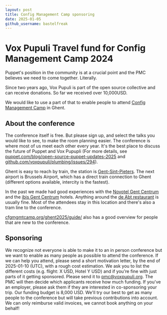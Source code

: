 ```yaml
---
layout: post
title: Config Management Camp sponsoring
date: 2025-01-05
github_username: bastelfreak
---
```


# Vox Pupuli Travel fund for Config Management Camp 2024

Puppet's position in the community is at a crucial point and the PMC believes we need to come together. Literally.

Since two years ago, Vox Pupuli is part of the open source collective and can receive donations.
So far we received over 10,000USD.

We would like to use a part of that to enable people to attend [Config Management Camp](https://cfgmgmtcamp.org/ghent2025/) in Ghent.

## About the conference

The conference itself is free.
But please sign up, and select the talks you would like to see, to make the room planning easier.
The conference is where most of us meet each other every year.
It's the best place to discuss the future of Puppet and Vox Pupupli (For more details, see [puppet.com/blog/open-source-puppet-updates-2025](https://www.puppet.com/blog/open-source-puppet-updates-2025) and [github.com/voxpupuli/plumbing/issues/294](https://github.com/voxpupuli/plumbing/issues/294)).

Ghent is easy to reach by train, the station is [Gent-Sint-Pieters](https://maps.app.goo.gl/rsatG69CJ5Sy6Lyp7).
The next airport is Brussels Airport, which has a direct train connection to Ghent (different options available, intercity is the fastest).

In the past we made had good experiences with the [Novotel Gent Centrum](https://all.accor.com/hotel/0840/index.nl.shtml) and the [ibis Gent Centrum](https://all.accor.com/hotel/0961/index.nl.shtml) hotels. Anything around the [de Abt restaurant](https://maps.app.goo.gl/1jkEUZgHmr45MBXR9) is usually fine.
Most of the attendees stay in this location and there's also a tram line to the conference.

[cfgmgmtcamp.org/ghent2025/guide/](https://cfgmgmtcamp.org/ghent2025/guide/) also has a good overview for people that are new to the conference.

## Sponsoring

We recognize not everyone is able to make it to an in person conference but we want to enable as many people as possible to attend the conference.
If we can help you attend, please send a short motivation letter, by the end of 2025-01-10 (UTC), with a rough cost estimation.
We ask you to list the different costs (e.g. flight: X USD, Hotel Y USD) and if you're fine with just parts of it getting sponsored.
Please send it to [pmc@voxpupuli.org](mailto:pmc@voxpupuli.org).
The PMC will then decide which applicants receive how much funding.
If you've an employer, please ask them if they are interested in co-sponsoring your trip.
Our funding budget is 8,000 USD.
We'll try our best to get as many people to the conference but will take previous contributions into account.
We can only reimburse valid invoices, we cannot book anything on your behalf!
